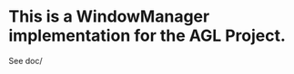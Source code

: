 This is a WindowManager implementation for the AGL Project.
===========================================================

See doc/
